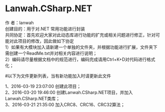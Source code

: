 ﻿# Lanwah.CSharp.NET
作    者：lanwah	
创建目的：用于对.NET 常用功能进行封装	
共同协定：首先欢迎大家对此动态库进行功能的扩充或相关问题进行修正，针对可能对此项目的修改，因此做如下协定	
1）如果有大模块加入请新建一个单独的文件夹，并根据功能进行扩展，文件夹下需创建一个ReadMe.txt并对相关内容进行说明；	
2）编码请尽量根据文档中的规范进行，编码完成请用Ctrl+K+D对代码进行格式化；	



#以下为文件更新列表，当有新功能加入时请更新此文件

1、2016-03-19 23:07:00 创建此项目；	
2、2016-03-20 19:46:00 创建Lanwah.CSharp.NET项目，并加入Lanwah.CSharp.NET类库；		
3、2016-03-21 21:35:00 加入CRC8、CRC16、CRC32算法；	





